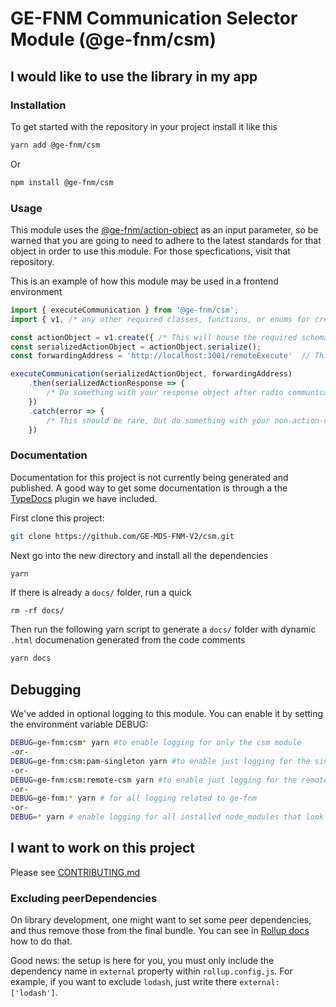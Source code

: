 # GE-FNM Communication Selector Module (@ge-fnm/csm)

## I would like to use the library in my app
### Installation
To get started with the repository in your project install it like this
```sh
yarn add @ge-fnm/csm
```
Or
```sh
npm install @ge-fnm/csm
```
### Usage
This module uses the [@ge-fnm/action-object](https://github.com/GE-MDS-FNM-V2/action-object) 
as an input parameter, so be warned that you are going to need to adhere to the latest standards
for that object in order to use this module. For those specfications, visit that repository.

This is an example of how this module may be used in a frontend environment
```js
import { executeCommunication } from '@ge-fnm/csm';
import { v1, /* any other required classes, functions, or enums for creation. Check action-object repo. */ } from '@ge-fnm/action-object';

const actionObject = v1.create({ /* This will house the required schema and information to create an Action Obejct*/ });
const serializedActionObject = actionObject.serialize(); 
const forwardingAddress = 'http://localhost:3001/remoteExecute'  // This is the address of the reverse proxy which can complete communications over serial, ssh, or http, should the frontend be unable to complete the given communication.

executeCommunication(serializedActionObject, forwardingAddress)
    .then(serializedActionResponse => {
        /* Do something with your response object after radio communications */
    })
    .catch(error => {
        /* This should be rare, but do something with your non-action-obejct Error */
    })
```

### Documentation
Documentation for this project is not currently being generated and published. A good way to get
some documentation is through a the [TypeDocs](https://typedoc.org/) plugin we have included.

First clone this project:
```sh
git clone https://github.com/GE-MDS-FNM-V2/csm.git
```

Next go into the new directory and install all the dependencies
```sh
yarn
```

If there is already a `docs/` folder, run a quick
```
rm -rf docs/
```

Then run the following yarn script to generate a `docs/` folder with dynamic `.html` documenation generated
from the code comments
```sh
yarn docs
```

## Debugging
We've added in optional logging to this module. You can enable it by setting the environment variable DEBUG:
```sh
DEBUG=ge-fnm:csm* yarn #to enable logging for only the csm module
-or-
DEBUG=ge-fnm:csm:pam-singleton yarn #to enable just logging for the singleton housing the PAM Executor
-or-
DEBUG=ge-fnm:csm:remote-csm yarn #to enable just logging for the remote CSM->CSM integration point
-or-
DEBUG=ge-fnm:* yarn # for all logging related to ge-fnm
-or-
DEBUG=* yarn # enable logging for all installed node_modules that look for the env var DEBUG - please note, this is a lot. You probably dont want this

```
## I want to work on this project
Please see [CONTRIBUTING.md](CONTRIBUTING.md)


### Excluding peerDependencies

On library development, one might want to set some peer dependencies, and thus remove those from the final bundle. You can see in [Rollup docs](https://rollupjs.org/#peer-dependencies) how to do that.

Good news: the setup is here for you, you must only include the dependency name in `external` property within `rollup.config.js`. For example, if you want to exclude `lodash`, just write there `external: ['lodash']`.
